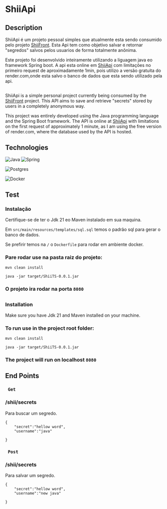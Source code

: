 # ShiiApi


## Description

ShiiApi é um projeto pessoal simples que atualmente esta sendo consumido pelo projeto [ShiiFront](https://github.com/MateusSantoSB/ShiiFront). Esta Api tem como objetivo salvar e retornar "segredos" salvos pelos usuarios de forma totalmente anônima.

Este projeto foi desenvolvido inteiramente utilizando a liguagem java eo framework Spring boot.
A api esta online em [ShiiApi](https://shiithesecret-api.onrender.com) com limitações no primeiro request de aproximadamente 1min, pois utilizo a versão gratuita do render.com,onde esta salvo o banco de dados que esta sendo utilizado pela api.


##
ShiiApi is a simple personal project currently being consumed by the [ShiiFront](https://github.com/MateusSantoSB/ShiiFront) project. This API aims to save and retrieve "secrets" stored by users in a completely anonymous way.

This project was entirely developed using the Java programming language and the Spring Boot framework.
The API is online at [ShiiApi](https://shiithesecret-api.onrender.com) with limitations on the first request of approximately 1 minute, as I am using the free version of render.com, where the database used by the API is hosted.

##  Technologies
![Java](https://img.shields.io/badge/Java-ED8B00?style=for-the-badge&logo=openjdk&logoColor=white)
![Spring](https://img.shields.io/badge/Spring-6DB33F?style=for-the-badge&logo=spring&logoColor=white)


![Postgres](https://img.shields.io/badge/PostgreSQL-316192?style=for-the-badge&logo=postgresql&logoColor=white)

![Docker](https://img.shields.io/badge/Docker-2496ED?style=for-the-badge&logo=docker&logoColor=white)

## Test
### Instalação

Certifique-se de ter o Jdk 21 eo Maven instalado em sua maquina.

Em ```src/main/resources/templates/sql.sql```  temos o padrão sql para gerar o banco de dados.

Se prefirir temos na ```/``` o ```Dockerfile``` para rodar em ambiente docker.



### Pare rodar use na pasta raiz do projeto:

```mvn clean install``` 

```java -jar target/ShiiTS-0.0.1.jar```

### O projeto ira rodar na porta ```8080```


##

### Installation

Make sure you have Jdk 21 and Maven installed on your machine.

### To run use in the project root folder:

```mvn clean install``` 

```java -jar target/ShiiTS-0.0.1.jar```

### The project will run on localhost ```8080```

## End Points


### ``` Get``` 
### /shii/secrets
Para buscar um segredo.

```
{
    "secret":"hellow word",
    "username":"java"

}
```
### ``` Post``` 
### /shii/secrets
Para salvar um segredo.
```
{
    "secret":"hellow word",
    "username":"new java"

}
```

